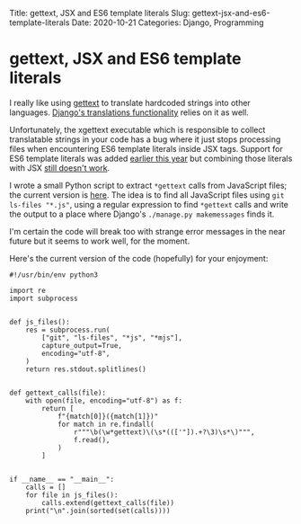 Title: gettext, JSX and ES6 template literals
Slug: gettext-jsx-and-es6-template-literals
Date: 2020-10-21
Categories: Django, Programming

# gettext, JSX and ES6 template literals

I really like using [gettext](https://www.gnu.org/software/gettext/) to translate hardcoded strings into other languages. [Django's translations functionality](https://docs.djangoproject.com/en/3.1/topics/i18n/translation/) relies on it as well.

Unfortunately, the xgettext executable which is responsible to collect translatable strings in your code has a bug where it just stops processing files when encountering ES6 template literals inside JSX tags. Support for ES6 template literals was added [earlier this year](https://savannah.gnu.org/bugs/?50920) but combining those literals with JSX [still doesn't work](https://savannah.gnu.org/bugs/?58407).

I wrote a small Python script to extract `*gettext` calls from JavaScript files; the current version is [here](https://github.com/matthiask/workbench/blob/main/extract_gettext.py). The idea is to find all JavaScript files using `git ls-files "*.js"`, using a regular expression to find `*gettext` calls and write the output to a place where Django's `./manage.py makemessages` finds it.

I'm certain the code will break too with strange error messages in the near future but it seems to work well, for the moment.

Here's the current version of the code (hopefully) for your enjoyment:

    #!/usr/bin/env python3

    import re
    import subprocess


    def js_files():
        res = subprocess.run(
            ["git", "ls-files", "*js", "*mjs"],
            capture_output=True,
            encoding="utf-8",
        )
        return res.stdout.splitlines()


    def gettext_calls(file):
        with open(file, encoding="utf-8") as f:
            return [
                f"{match[0]}({match[1]})"
                for match in re.findall(
                    r"""\b(\w*gettext)\(\s*((['"]).+?\3)\s*\)""",
                    f.read(),
                )
            ]


    if __name__ == "__main__":
        calls = []
        for file in js_files():
            calls.extend(gettext_calls(file))
        print("\n".join(sorted(set(calls))))
